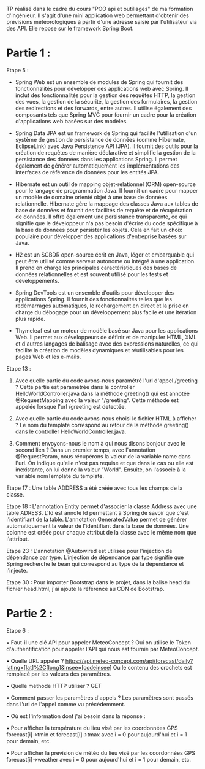 TP réalisé dans le cadre du cours "POO api et outillages" de ma formation d'ingénieur. Il s'agit d'une mini application web permettant d'obtenir des prévisions météorologiques à partir d'une adresse saisie par l'utilisateur via des API. Elle repose sur le framework Spring Boot.

# Partie 1 :

Etape 5 :
- Spring Web est un ensemble de modules de Spring qui fournit des fonctionnalités pour développer des applications web avec Spring. Il inclut des fonctionnalités pour la gestion des requêtes HTTP, la gestion des vues, la gestion de la sécurité, la gestion des formulaires, la gestion des redirections et des forwards, entre autres. Il utilise également des composants tels que Spring MVC pour fournir un cadre pour la création d'applications web basées sur des modèles.

- Spring Data JPA est un framework de Spring qui facilite l'utilisation d'un système de gestion de persistance de données (comme Hibernate, EclipseLink) avec Java Persistence API (JPA). Il fournit des outils pour la création de requêtes de manière déclarative et simplifie la gestion de la persistance des données dans les applications Spring. Il permet également de générer automatiquement les implémentations des interfaces de référence de données pour les entités JPA.

- Hibernate est un outil de mapping objet-relationnel (ORM) open-source pour le langage de programmation Java. Il fournit un cadre pour mapper un modèle de domaine orienté objet à une base de données relationnelle. Hibernate gère la mappage des classes Java aux tables de base de données et fournit des facilités de requête et de récupération de données. Il offre également une persistance transparente, ce qui signifie que le développeur n'a pas besoin d'écrire du code spécifique à la base de données pour persister les objets. Cela en fait un choix populaire pour développer des applications d'entreprise basées sur Java.

- H2 est un SGBDR open-source écrit en Java, léger et embarquable qui peut être utilisé comme serveur autonome ou intégré à une application. Il prend en charge les principales caractéristiques des bases de données relationnelles et est souvent utilisé pour les tests et développements.

- Spring DevTools est un ensemble d'outils pour développer des applications Spring. Il fournit des fonctionnalités telles que les redémarrages automatiques, le rechargement en direct et la prise en charge du débogage pour un développement plus facile et une itération plus rapide.

- Thymeleaf est un moteur de modèle basé sur Java pour les applications Web. Il permet aux développeurs de définir et de manipuler HTML, XML et d'autres langages de balisage avec des expressions naturelles, ce qui facilite la création de modèles dynamiques et réutilisables pour les pages Web et les e-mails.

Etape 13 :
1.  Avec quelle partie du code avons-nous paramétré l'url d'appel /greeting ?
Cette partie est paramétrée dans le controller HelloWorldController.java dans la méthode greeting() qui est annotée @RequestMapping avec la valeur "/greeting". Cette méthode est appelée lorsque l'url /greeting est detectée.

2. Avec quelle partie du code avons-nous choisi le fichier HTML à afficher ?
Le nom du template correspond au retour de la méthode greeting() dans le controller HelloWorldController.java.

3. Comment envoyons-nous le nom à qui nous disons bonjour avec le second lien ? 
Dans un premier temps, avec l'annotation @RequestParam, nous récupérons la valeur de la variable name dans l'url. On indique qu'elle n'est pas requise et que dans le cas ou elle est inexistante, on lui donne la valeur "World". Ensuite, on l'associe à la variable nomTemplate du template.

Etape 17 :
Une table ADDRESS a été créée avec tous les champs de la classe.

Etape 18 :
L'annotation Entity permet d'associer la classe Address avec une table ADRESS. L'Id est annoté Id permettant à Spring de savoir que c'est l'identifiant de la table. L'annotation GeneratedValue permet de générer automatiquement la valeur de l'identifiant dans la base de données. 
Une colonne est créée pour chaque attribut de la classe avec le même nom que l'attribut.

Etape 23 :
L'annotation @Autowired est utilisée pour l'injection de dépendance par type. L'injection de dépendance par type signifie que Spring recherche le bean qui correspond au type de la dépendance et l'injecte.

Etape 30 :
Pour importer Bootstrap dans le projet, dans la balise head du fichier head.html, j'ai ajouté la référence au CDN de Bootstrap.

# Partie 2 :

Etape 6 :

• Faut-il une clé API pour appeler MeteoConcept ? 
Oui on utilise le Token d'authentification pour appeler l'API qui nous est fournie par MeteoConcept.

• Quelle URL appeler ?
https://api.meteo-concept.com/api/forecast/daily?latlng=[lat]%2C[long]&insee=[codeinsee]
Ou le contenu des crochets est remplacé par les valeurs des paramètres.

• Quelle méthode HTTP utiliser ? 
GET

• Comment passer les paramètres d'appels ? 
Les paramètres sont passés dans l'url de l'appel comme vu précédemment.

• Où est l'information dont j'ai besoin dans la réponse : 

• Pour afficher la température du lieu visé par les coordonnées GPS 
forecast[i]->tmin et forecast[i]->tmax avec i = 0 pour aujourd'hui et i = 1 pour demain, etc.

• Pour afficher la prévision de météo du lieu visé par les coordonnées GPS 
forecast[i]->weather avec i = 0 pour aujourd'hui et i = 1 pour demain, etc.